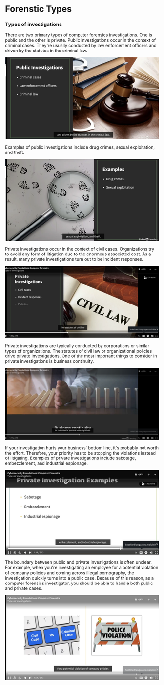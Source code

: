 # Forenstic Types

### **Types of investigations**

There are two primary types of computer forensics investigations. One is public and the other is private. Public investigations occur in the context of criminal cases. They're usually conducted by law enforcement officers and driven by the statutes in the criminal law. 

![alt text](../../../../images/computer_forensic/image-9.png)

Examples of public investigations include drug crimes, sexual exploitation, and theft. 

![alt text](../../../../images/computer_forensic/image-10.png)

Private investigations occur in the context of civil cases.
Organizations try to avoid any form of litigation due to the enormous associated cost. As a result, many private investigations turn out to be incident responses.

![alt text](../../../../images/computer_forensic/image-11.png)

Private investigations are typically conducted by corporations or similar types of organizations. The statutes of civil law or organizational policies drive private investigations. One of the most important things to consider in private investigations is business continuity.

![alt text](../../../../images/computer_forensic/image-12.png)

If your investigation hurts your business' bottom line, it's probably not worth the effort. Therefore, your priority has to be stopping the violations instead of litigating. Examples of private investigations include sabotage, embezzlement, and industrial espionage.

![alt text](../../../../images/computer_forensic/image-13.png)

The boundary between public and private investigations is often unclear. For example, when you're investigating an employee for a potential violation of company policies and coming across illegal pornography, the investigation quickly turns into a public case. Because of this reason, as a computer forensics investigator, you should be able to handle both public and private cases.

![alt text](../../../../images/computer_forensic/image-14.png)